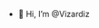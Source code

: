 - 👋 Hi, I’m @Vizardiz


<!---
Srinidh123/Srinidh123 is a ✨ special ✨ repository because its `README.md` (this file) appears on your GitHub profile.
You can click the Preview link to take a look at your changes.
--->
